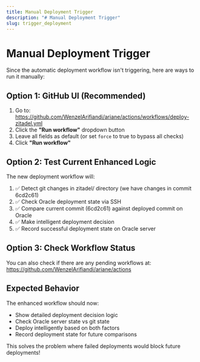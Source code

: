 ```yaml
---
title: Manual Deployment Trigger
description: "# Manual Deployment Trigger"
slug: trigger_deployment
---
```




# Manual Deployment Trigger

Since the automatic deployment workflow isn't triggering, here are ways to run it manually:

## Option 1: GitHub UI (Recommended)

1. Go to: https://github.com/WenzelArifiandi/ariane/actions/workflows/deploy-zitadel.yml
2. Click the **"Run workflow"** dropdown button
3. Leave all fields as default (or set `force` to true to bypass all checks)
4. Click **"Run workflow"**

## Option 2: Test Current Enhanced Logic

The new deployment workflow will:

1. ✅ Detect git changes in zitadel/ directory (we have changes in commit 6cd2c61)
2. ✅ Check Oracle deployment state via SSH
3. ✅ Compare current commit (6cd2c61) against deployed commit on Oracle
4. ✅ Make intelligent deployment decision
5. ✅ Record successful deployment state on Oracle server

## Option 3: Check Workflow Status

You can also check if there are any pending workflows at:
https://github.com/WenzelArifiandi/ariane/actions

## Expected Behavior

The enhanced workflow should now:
- Show detailed deployment decision logic
- Check Oracle server state vs git state
- Deploy intelligently based on both factors
- Record deployment state for future comparisons

This solves the problem where failed deployments would block future deployments!